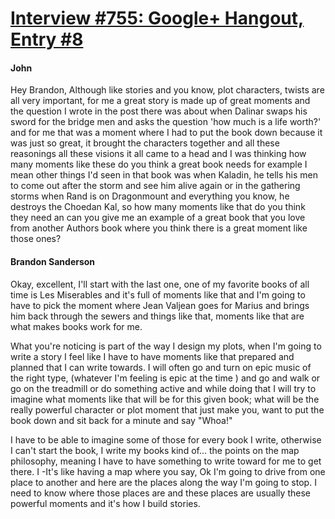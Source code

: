 # [Interview #755: Google+ Hangout, Entry #8](https://www.theoryland.com/intvmain.php?i=755#8)

#### John

Hey Brandon, Although like stories and you know, plot characters, twists are all very important, for me a great story is made up of great moments and the question I wrote in the post there was about when Dalinar swaps his sword for the bridge men and asks the question 'how much is a life worth?' and for me that was a moment where I had to put the book down because it was just so great, it brought the characters together and all these reasonings all these visions it all came to a head and I was thinking how many moments like these do you think a great book needs for example I mean other things I'd seen in that book was when Kaladin, he tells his men to come out after the storm and see him alive again or in the gathering storms when Rand is on Dragonmount and everything you know, he destroys the Choedan Kal, so how many moments like that do you think they need an can you give me an example of a great book that you love from another Authors book where you think there is a great moment like those ones?

#### Brandon Sanderson

Okay, excellent, I'll start with the last one, one of my favorite books of all time is Les Miserables and it's full of moments like that and I'm going to have to pick the moment where Jean Valjean goes for Marius and brings him back through the sewers and things like that, moments like that are what makes books work for me.

What you're noticing is part of the way I design my plots, when I'm going to write a story I feel like I have to have moments like that prepared and planned that I can write towards. I will often go and turn on epic music of the right type, (whatever I'm feeling is epic at the time ) and go and walk or go on the treadmill or do something active and while doing that I will try to imagine what moments like that will be for this given book; what will be the really powerful character or plot moment that just make you, want to put the book down and sit back for a minute and say "Whoa!"

I have to be able to imagine some of those for every book I write, otherwise I can't start the book, I write my books kind of... the points on the map philosophy, meaning I have to have something to write toward for me to get there. I -It's like having a map where you say, Ok I'm going to drive from one place to another and here are the places along the way I'm going to stop. I need to know where those places are and these places are usually these powerful moments and it's how I build stories.

